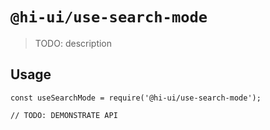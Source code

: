 # `@hi-ui/use-search-mode`

> TODO: description

## Usage

```
const useSearchMode = require('@hi-ui/use-search-mode');

// TODO: DEMONSTRATE API
```
